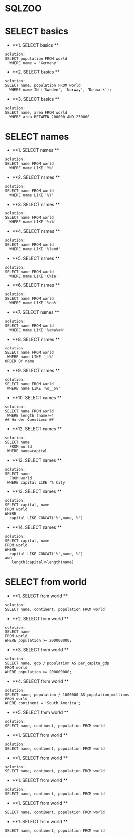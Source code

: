 # SQLZOO

# SELECT basics ####

- **1. SELECT basics **
```
solution: 
SELECT population FROM world
  WHERE name = 'Germany'
```
- **2. SELECT basics **
```
solution:
SELECT name, population FROM world
  WHERE name IN ('Sweden', 'Norway', 'Denmark');
```
- **3. SELECT basics **
```
solution:
SELECT name, area FROM world
  WHERE area BETWEEN 200000 AND 250000
```

# SELECT names #

- **1. SELECT names **
```
solution:
SELECT name FROM world
  WHERE name LIKE 'Y%'
```
- **2. SELECT names **
```
solution:
SELECT name FROM world
  WHERE name LIKE '%Y'
```
- **3. SELECT names **
```
solution:
SELECT name FROM world
  WHERE name LIKE '%x%'
```
- **4. SELECT names **
```
solution:
SELECT name FROM world
  WHERE name LIKE '%land'
```
- **5. SELECT names **
```
solution:
SELECT name FROM world
  WHERE name LIKE 'C%ia'
```
- **6. SELECT names **
```
solution:
SELECT name FROM world
  WHERE name LIKE '%oo%'
```
- **7. SELECT names **
```
solution:
SELECT name FROM world
  WHERE name LIKE '%a%a%a%'
```
- **8. SELECT names **
```
solution:
SELECT name FROM world
 WHERE name LIKE '_t%'
ORDER BY name
```
- **9. SELECT names **
```
solution:
SELECT name FROM world
 WHERE name LIKE '%o__o%'
```
- **10. SELECT names **
```
solution:
SELECT name FROM world
 WHERE length (name)=4
## Harder Questions ##
```
- **12. SELECT names **
```
solution:
SELECT name
  FROM world
 WHERE name=capital
```
- **13. SELECT names **
```
solution:
SELECT name
  FROM world
 WHERE capital LIKE '% City'
```
- **13. SELECT names **
```
solution:
SELECT capital, name
FROM world
WHERE
  capital LIKE CONCAT('%',name,'%')
```
- **14. SELECT names **
```
solution:
SELECT capital, name
FROM world
WHERE
  capital LIKE CONCAT('%',name,'%')
AND 
   length(capital)>length(name)
```
# SELECT from world #
- **1. SELECT from world **
```
solution:
SELECT name, continent, population FROM world
```
- **2. SELECT from world **
```
solution:
SELECT name 
FROM world 
WHERE population >= 200000000;

```
- **3. SELECT from world **
```
solution:
SELECT name, gdp / population AS per_capita_gdp
FROM world
WHERE population >= 200000000;
```
- **4. SELECT from world **
```
solution:
SELECT name, population / 1000000 AS population_millions
FROM world
WHERE continent = 'South America';
```
- **5. SELECT from world **
```
solution:
SELECT name, continent, population FROM world
```
- **1. SELECT from world **
```
solution:
SELECT name, continent, population FROM world
```
- **1. SELECT from world **
```
solution:
SELECT name, continent, population FROM world
```
- **1. SELECT from world **
```
solution:
SELECT name, continent, population FROM world
```
- **1. SELECT from world **
```
SELECT name, continent, population FROM world
```
- **1. SELECT from world **
```
SELECT name, continent, population FROM world
```
